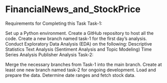 # FinancialNews_and_StockPrice
Requirements for Completing this Task
Task-1:

Set up a Python environment.
Create a GitHub repository to host all the code.
Create a new branch named task-1 for the first day’s analysis.
Conduct Exploratory Data Analysis (EDA) on the following:
Descriptive Statistics
Text Analysis (Sentiment Analysis and Topic Modeling)
Time Series Analysis
Publisher Analysis
Task-2:

Merge the necessary branches from Task-1 into the main branch.
Create at least one new branch named task-2 for ongoing development.
Load and prepare the data.
Determine date ranges and fetch stock data.
